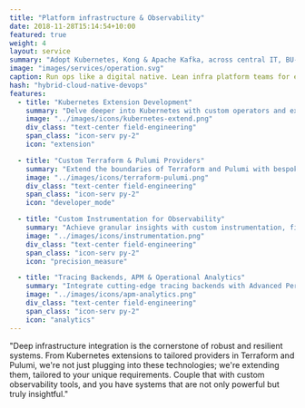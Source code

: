 ```yaml
---
title: "Platform infrastructure & Observability"
date: 2018-11-28T15:14:54+10:00
featured: true
weight: 4
layout: service
summary: "Adopt Kubernetes, Kong & Apache Kafka, across central IT, BU-wide and project deployments."
image: "images/services/operation.svg"
caption: Run ops like a digital native. Lean infra platform teams for enterprises
hash: "hybrid-cloud-native-devops"
features:
  - title: "Kubernetes Extension Development"
    summary: "Delve deeper into Kubernetes with custom operators and extensions, molding its orchestration capabilities to fit your specific needs."
    image: "../images/icons/kubernetes-extend.png"
    div_class: "text-center field-engineering"
    span_class: "icon-serv py-2"
    icon: "extension"

  - title: "Custom Terraform & Pulumi Providers"
    summary: "Extend the boundaries of Terraform and Pulumi with bespoke providers, ensuring your infrastructure code is both powerful and personalized."
    image: "../images/icons/terraform-pulumi.png"
    div_class: "text-center field-engineering"
    span_class: "icon-serv py-2"
    icon: "developer_mode"

  - title: "Custom Instrumentation for Observability"
    summary: "Achieve granular insights with custom instrumentation, fine-tuning your metrics, logs, and traces for precise observability."
    image: "../images/icons/instrumentation.png"
    div_class: "text-center field-engineering"
    span_class: "icon-serv py-2"
    icon: "precision_measure"

  - title: "Tracing Backends, APM & Operational Analytics"
    summary: "Integrate cutting-edge tracing backends with Advanced Performance Monitoring, translating data into actionable operational insights."
    image: "../images/icons/apm-analytics.png"
    div_class: "text-center field-engineering"
    span_class: "icon-serv py-2"
    icon: "analytics"
---
```


"Deep infrastructure integration is the cornerstone of robust and resilient systems. From Kubernetes extensions to tailored providers in Terraform and Pulumi, we're not just plugging into these technologies; we're extending them, tailored to your unique requirements. Couple that with custom observability tools, and you have systems that are not only powerful but truly insightful."
